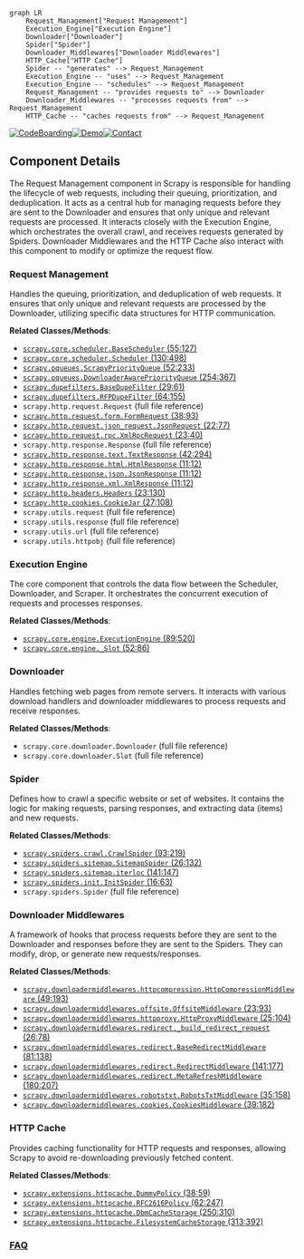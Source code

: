 ```mermaid
graph LR
    Request_Management["Request Management"]
    Execution_Engine["Execution Engine"]
    Downloader["Downloader"]
    Spider["Spider"]
    Downloader_Middlewares["Downloader Middlewares"]
    HTTP_Cache["HTTP Cache"]
    Spider -- "generates" --> Request_Management
    Execution_Engine -- "uses" --> Request_Management
    Execution_Engine -- "schedules" --> Request_Management
    Request_Management -- "provides requests to" --> Downloader
    Downloader_Middlewares -- "processes requests from" --> Request_Management
    HTTP_Cache -- "caches requests from" --> Request_Management
```
[![CodeBoarding](https://img.shields.io/badge/Generated%20by-CodeBoarding-9cf?style=flat-square)](https://github.com/CodeBoarding/CodeBoarding)[![Demo](https://img.shields.io/badge/Try%20our-Demo-blue?style=flat-square)](https://www.codeboarding.org/demo)[![Contact](https://img.shields.io/badge/Contact%20us%20-%20contact@codeboarding.org-lightgrey?style=flat-square)](mailto:contact@codeboarding.org)

## Component Details

The Request Management component in Scrapy is responsible for handling the lifecycle of web requests, including their queuing, prioritization, and deduplication. It acts as a central hub for managing requests before they are sent to the Downloader and ensures that only unique and relevant requests are processed. It interacts closely with the Execution Engine, which orchestrates the overall crawl, and receives requests generated by Spiders. Downloader Middlewares and the HTTP Cache also interact with this component to modify or optimize the request flow.

### Request Management
Handles the queuing, prioritization, and deduplication of web requests. It ensures that only unique and relevant requests are processed by the Downloader, utilizing specific data structures for HTTP communication.


**Related Classes/Methods**:

- <a href="https://github.com/scrapy/scrapy/blob/master/scrapy/core/scheduler.py#L55-L127" target="_blank" rel="noopener noreferrer">`scrapy.core.scheduler.BaseScheduler` (55:127)</a>
- <a href="https://github.com/scrapy/scrapy/blob/master/scrapy/core/scheduler.py#L130-L498" target="_blank" rel="noopener noreferrer">`scrapy.core.scheduler.Scheduler` (130:498)</a>
- <a href="https://github.com/scrapy/scrapy/blob/master/scrapy/pqueues.py#L52-L233" target="_blank" rel="noopener noreferrer">`scrapy.pqueues.ScrapyPriorityQueue` (52:233)</a>
- <a href="https://github.com/scrapy/scrapy/blob/master/scrapy/pqueues.py#L254-L367" target="_blank" rel="noopener noreferrer">`scrapy.pqueues.DownloaderAwarePriorityQueue` (254:367)</a>
- <a href="https://github.com/scrapy/scrapy/blob/master/scrapy/dupefilters.py#L29-L61" target="_blank" rel="noopener noreferrer">`scrapy.dupefilters.BaseDupeFilter` (29:61)</a>
- <a href="https://github.com/scrapy/scrapy/blob/master/scrapy/dupefilters.py#L64-L155" target="_blank" rel="noopener noreferrer">`scrapy.dupefilters.RFPDupeFilter` (64:155)</a>
- `scrapy.http.request.Request` (full file reference)
- <a href="https://github.com/scrapy/scrapy/blob/master/scrapy/http/request/form.py#L38-L93" target="_blank" rel="noopener noreferrer">`scrapy.http.request.form.FormRequest` (38:93)</a>
- <a href="https://github.com/scrapy/scrapy/blob/master/scrapy/http/request/json_request.py#L22-L77" target="_blank" rel="noopener noreferrer">`scrapy.http.request.json_request.JsonRequest` (22:77)</a>
- <a href="https://github.com/scrapy/scrapy/blob/master/scrapy/http/request/rpc.py#L23-L40" target="_blank" rel="noopener noreferrer">`scrapy.http.request.rpc.XmlRpcRequest` (23:40)</a>
- `scrapy.http.response.Response` (full file reference)
- <a href="https://github.com/scrapy/scrapy/blob/master/scrapy/http/response/text.py#L42-L294" target="_blank" rel="noopener noreferrer">`scrapy.http.response.text.TextResponse` (42:294)</a>
- <a href="https://github.com/scrapy/scrapy/blob/master/scrapy/http/response/html.py#L11-L12" target="_blank" rel="noopener noreferrer">`scrapy.http.response.html.HtmlResponse` (11:12)</a>
- <a href="https://github.com/scrapy/scrapy/blob/master/scrapy/http/response/json.py#L11-L12" target="_blank" rel="noopener noreferrer">`scrapy.http.response.json.JsonResponse` (11:12)</a>
- <a href="https://github.com/scrapy/scrapy/blob/master/scrapy/http/response/xml.py#L11-L12" target="_blank" rel="noopener noreferrer">`scrapy.http.response.xml.XmlResponse` (11:12)</a>
- <a href="https://github.com/scrapy/scrapy/blob/master/scrapy/http/headers.py#L23-L130" target="_blank" rel="noopener noreferrer">`scrapy.http.headers.Headers` (23:130)</a>
- <a href="https://github.com/scrapy/scrapy/blob/master/scrapy/http/cookies.py#L27-L108" target="_blank" rel="noopener noreferrer">`scrapy.http.cookies.CookieJar` (27:108)</a>
- `scrapy.utils.request` (full file reference)
- `scrapy.utils.response` (full file reference)
- `scrapy.utils.url` (full file reference)
- `scrapy.utils.httpobj` (full file reference)


### Execution Engine
The core component that controls the data flow between the Scheduler, Downloader, and Scraper. It orchestrates the concurrent execution of requests and processes responses.


**Related Classes/Methods**:

- <a href="https://github.com/scrapy/scrapy/blob/master/scrapy/core/engine.py#L89-L520" target="_blank" rel="noopener noreferrer">`scrapy.core.engine.ExecutionEngine` (89:520)</a>
- <a href="https://github.com/scrapy/scrapy/blob/master/scrapy/core/engine.py#L52-L86" target="_blank" rel="noopener noreferrer">`scrapy.core.engine._Slot` (52:86)</a>


### Downloader
Handles fetching web pages from remote servers. It interacts with various download handlers and downloader middlewares to process requests and receive responses.


**Related Classes/Methods**:

- `scrapy.core.downloader.Downloader` (full file reference)
- `scrapy.core.downloader.Slot` (full file reference)


### Spider
Defines how to crawl a specific website or set of websites. It contains the logic for making requests, parsing responses, and extracting data (items) and new requests.


**Related Classes/Methods**:

- <a href="https://github.com/scrapy/scrapy/blob/master/scrapy/spiders/crawl.py#L93-L219" target="_blank" rel="noopener noreferrer">`scrapy.spiders.crawl.CrawlSpider` (93:219)</a>
- <a href="https://github.com/scrapy/scrapy/blob/master/scrapy/spiders/sitemap.py#L26-L132" target="_blank" rel="noopener noreferrer">`scrapy.spiders.sitemap.SitemapSpider` (26:132)</a>
- <a href="https://github.com/scrapy/scrapy/blob/master/scrapy/spiders/sitemap.py#L141-L147" target="_blank" rel="noopener noreferrer">`scrapy.spiders.sitemap.iterloc` (141:147)</a>
- <a href="https://github.com/scrapy/scrapy/blob/master/scrapy/spiders/init.py#L16-L63" target="_blank" rel="noopener noreferrer">`scrapy.spiders.init.InitSpider` (16:63)</a>
- `scrapy.spiders.Spider` (full file reference)


### Downloader Middlewares
A framework of hooks that process requests before they are sent to the Downloader and responses before they are sent to the Spiders. They can modify, drop, or generate new requests/responses.


**Related Classes/Methods**:

- <a href="https://github.com/scrapy/scrapy/blob/master/scrapy/downloadermiddlewares/httpcompression.py#L49-L193" target="_blank" rel="noopener noreferrer">`scrapy.downloadermiddlewares.httpcompression.HttpCompressionMiddleware` (49:193)</a>
- <a href="https://github.com/scrapy/scrapy/blob/master/scrapy/downloadermiddlewares/offsite.py#L23-L93" target="_blank" rel="noopener noreferrer">`scrapy.downloadermiddlewares.offsite.OffsiteMiddleware` (23:93)</a>
- <a href="https://github.com/scrapy/scrapy/blob/master/scrapy/downloadermiddlewares/httpproxy.py#L25-L104" target="_blank" rel="noopener noreferrer">`scrapy.downloadermiddlewares.httpproxy.HttpProxyMiddleware` (25:104)</a>
- <a href="https://github.com/scrapy/scrapy/blob/master/scrapy/downloadermiddlewares/redirect.py#L26-L78" target="_blank" rel="noopener noreferrer">`scrapy.downloadermiddlewares.redirect._build_redirect_request` (26:78)</a>
- <a href="https://github.com/scrapy/scrapy/blob/master/scrapy/downloadermiddlewares/redirect.py#L81-L138" target="_blank" rel="noopener noreferrer">`scrapy.downloadermiddlewares.redirect.BaseRedirectMiddleware` (81:138)</a>
- <a href="https://github.com/scrapy/scrapy/blob/master/scrapy/downloadermiddlewares/redirect.py#L141-L177" target="_blank" rel="noopener noreferrer">`scrapy.downloadermiddlewares.redirect.RedirectMiddleware` (141:177)</a>
- <a href="https://github.com/scrapy/scrapy/blob/master/scrapy/downloadermiddlewares/redirect.py#L180-L207" target="_blank" rel="noopener noreferrer">`scrapy.downloadermiddlewares.redirect.MetaRefreshMiddleware` (180:207)</a>
- <a href="https://github.com/scrapy/scrapy/blob/master/scrapy/downloadermiddlewares/robotstxt.py#L35-L158" target="_blank" rel="noopener noreferrer">`scrapy.downloadermiddlewares.robotstxt.RobotsTxtMiddleware` (35:158)</a>
- <a href="https://github.com/scrapy/scrapy/blob/master/scrapy/downloadermiddlewares/cookies.py#L39-L182" target="_blank" rel="noopener noreferrer">`scrapy.downloadermiddlewares.cookies.CookiesMiddleware` (39:182)</a>


### HTTP Cache
Provides caching functionality for HTTP requests and responses, allowing Scrapy to avoid re-downloading previously fetched content.


**Related Classes/Methods**:

- <a href="https://github.com/scrapy/scrapy/blob/master/scrapy/extensions/httpcache.py#L38-L59" target="_blank" rel="noopener noreferrer">`scrapy.extensions.httpcache.DummyPolicy` (38:59)</a>
- <a href="https://github.com/scrapy/scrapy/blob/master/scrapy/extensions/httpcache.py#L62-L247" target="_blank" rel="noopener noreferrer">`scrapy.extensions.httpcache.RFC2616Policy` (62:247)</a>
- <a href="https://github.com/scrapy/scrapy/blob/master/scrapy/extensions/httpcache.py#L250-L310" target="_blank" rel="noopener noreferrer">`scrapy.extensions.httpcache.DbmCacheStorage` (250:310)</a>
- <a href="https://github.com/scrapy/scrapy/blob/master/scrapy/extensions/httpcache.py#L313-L392" target="_blank" rel="noopener noreferrer">`scrapy.extensions.httpcache.FilesystemCacheStorage` (313:392)</a>




### [FAQ](https://github.com/CodeBoarding/GeneratedOnBoardings/tree/main?tab=readme-ov-file#faq)